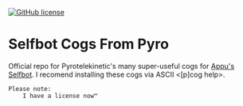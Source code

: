 [![GitHub license](https://img.shields.io/github/license/Pyrotelekinetic/Pyros-Cogs.svg)](https://github.com/Pyrotelekinetic/Pyros-Cogs/blob/master/LICENSE)
# Selfbot Cogs From Pyro
Official repo for Pyrotelekinetic's many super-useful cogs for [Appu's Selfbot](https://github.com/appu1232/Discord-Selfbot). I recomend installing these cogs via ASCII \<\[p]cog help>.

	Please note:
		I have a license now™
